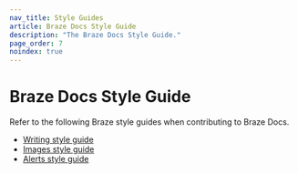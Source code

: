 ```yaml
---
nav_title: Style Guides
article: Braze Docs Style Guide
description: "The Braze Docs Style Guide."
page_order: 7
noindex: true
---
```


# Braze Docs Style Guide

Refer to the following Braze style guides when contributing to Braze Docs.

- [Writing style guide](https://docs.google.com/document/u/2/d/e/2PACX-1vTluyDFO3ZEV7V6VvhXE4As_hSFwmnFFdU9g6_TrAYTgH1QmbRoEDDdn5GzKAB9vdBbIdyiFdoaJcNk/pub)
- [Images style guide](https://docs.google.com/document/d/e/2PACX-1vRJSkwcjmjrTfLDagZccLpOMMyh5NN5SXRZSjz12cRAHbX4OrUmhvCmYpf_p5YB-9r4_jSOQLkicQIH/pub)
- [Alerts style guide](https://docs.google.com/document/d/e/2PACX-1vSUq5_sanCXVyQGfraSwL_0_QSlCgndeRe8ro0fPmeJu9H9Fcihd5TR_gR6gJUw0G2nZdg8IjdPUXau/pub)
